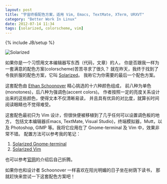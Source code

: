 ```yaml
---
layout: post
title: "宇宙终极配色方案，适用 Vim, Emacs, TextMate, XTerm, URXVT"
category: "Better Work In Linux"
date: 2012-07-14 11:34
tags: [solarized, colorscheme, vim]
---
```

{% include JB/setup %}

<img src="http://ethanschoonover.com/solarized/img/solarized-yinyang.png" alt="Solarized"/>

如果你是一个习惯用文本编辑器写东西（代码，文章）的人，
你是否跟我一样为一套满意的配色方案(colorscheme)苦苦寻求了很久？
就在昨天，我终于找到了令我折服的配色方案，它叫
[Solarized](http://ethanschoonover.com/solarized)。
我称它为你需要的最后一个配色方案。


这套配色由 [Ethan Schoonover](ethanschoonover.com) 精心挑选的十六种颜色组成，
前八种为单色(monotones)，后八种为强调色(accent colors)。
作者按照一定的亮度关系设计出来的这些颜色，使得文本不仅清晰易读，
并且具有优异的对比度，就算长时间阅读眼睛也不觉得难受。

这套配色最初只为 Vim 设计，但很快便被移植到了几乎任何可以设置调色板的地方，
包括文本编辑器(Emacs, TextMate, Visual Studio)，终端模拟器，Mutt，以及
Photoshop, GIMP 等。我将它应用在了 Gnome-terminal 及 Vim 中，效果非常不错。
配置方法可以参考我的笔记：

1. [Solarized Gnome-terminal](http://yangzetian.github.com/Yang-Tech-Notes/linux/gnome_terminal_solarized.html)
2. [Solarized Vim](http://yangzetian.github.com/Yang-Tech-Notes/vim/vim_solarized.html#vim-solarized)

也可以参考[官网][1]的介绍后自己折腾。

[1]: http://ethanschoonover.com/solarized

如果你也和设计者 Schoonover 一样喜欢在阳光明媚的日子坐在树荫下读书，
那就赶快来尝试一下这套配色方案吧！

